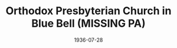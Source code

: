 ---
date: &id001 1936-07-28
end_date: null
location:
  address: Blue Bell
  city: MISSING
  state: PA
minister:
- end: 1938-01-01
  name: Stanley Ray
  start: 1937-01-01
  type: pastor
- end: 1944-01-01
  name: Kelly Tucker
  start: 1939-01-01
  type: pastor
- end: 1952-01-01
  name: Henry Tavares
  start: 1948-01-01
  type: pastor
- end: 1962-01-01
  name: Henry Fikkert
  start: 1956-01-01
  type: pastor
- end: 1966-01-01
  name: Ivan De Master
  start: 1962-01-01
  type: pastor
- end: 1976-01-01
  name: Ronald Jenkins
  start: 1968-01-01
  type: pastor
- end: 1983-01-01
  name: James Payton
  start: 1977-01-01
  type: pastor
- end: 1974-01-01
  name: James Petty
  start: 1970-01-01
  type: Associate Pastor
ministers:
- Stanley Ray
- Kelly Tucker
- Henry Tavares
- Henry Fikkert
- Ivan De Master
- Ronald Jenkins
- James Payton
- James Petty
name: Orthodox Presbyterian Church in Blue Bell
names: null
origination_date: *id001
raw_data: "PA Blue Bell\n\nOrthodox Presbyterian Church in Blue Bell  (July 28, 1936\u2013\
  September 11, 1985)\n(joined the Canadian Reformed Church, October 7, 1984)\nPastors:\
  \ Stanley Ray, 1937\u201338\nKelly Tucker, 1939\u201344\nHenry Tavares, 1948\u2013\
  52"
received_from: null
states:
- PA
status:
  active: false
  end_date: 1985-09-11
  reason: joined the Canadian Reformed Church
  received_from: null
  withdrawal_to: null
title: Orthodox Presbyterian Church in Blue Bell (MISSING PA)

---